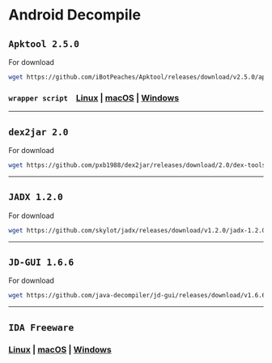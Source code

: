# Android Decompile

## **`Apktool 2.5.0`**

For download

```bash
wget https://github.com/iBotPeaches/Apktool/releases/download/v2.5.0/apktool_2.5.0.jar
```

### `wrapper script`&emsp;[Linux](https://raw.githubusercontent.com/iBotPeaches/Apktool/master/scripts/linux/apktool) | [macOS](https://raw.githubusercontent.com/iBotPeaches/Apktool/master/scripts/osx/apktool) | [Windows](https://raw.githubusercontent.com/iBotPeaches/Apktool/master/scripts/windows/apktool.bat)

---

## **`dex2jar 2.0`**

For download

```bash
wget https://github.com/pxb1988/dex2jar/releases/download/2.0/dex-tools-2.0.zip
```

---

## **`JADX 1.2.0`**

For download

```bash
wget https://github.com/skylot/jadx/releases/download/v1.2.0/jadx-1.2.0.zip
```

---

## **`JD-GUI 1.6.6`**

For download

```bash
wget https://github.com/java-decompiler/jd-gui/releases/download/v1.6.6/jd-gui-1.6.6-min.jar
```

---

## **`IDA Freeware`**

### [Linux](https://out7.hex-rays.com/files/idafree70_linux.run) | [macOS](https://out7.hex-rays.com/files/idafree70_mac.zip) | [Windows](https://out7.hex-rays.com/files/idafree70_windows.exe)
